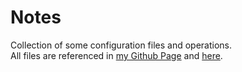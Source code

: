 # Notes
Collection of some configuration files and operations.  
All files are referenced in [my Github Page](https://masonmsh.github.io/ "https://masonmsh.github.io/") and [here](https://github.com/masonmsh/Notes/blob/master/index.md "index").
